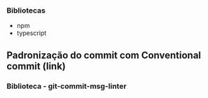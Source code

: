 ### Bibliotecas

- npm
- typescript

## Padronização do commit com Conventional commit (link)
### Biblioteca - git-commit-msg-linter